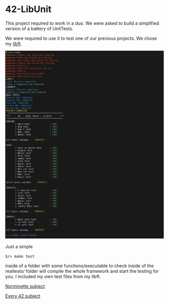 # 42-LibUnit

This project required to work in a duo. We were asked to build a simplified version of a battery of UnitTests.

We were required to use it to test one of our previous projects. We chose my [libft](https://github.com/abguimba/42-libft).

![ ](images/image01.png)


Just a simple

```
$/> make test
```

inside of a folder with some functions/executable to check inside of the realtests/ folder will compile the whole framework and start the testing for you.
I included my own test files from my libft.




[Norminette subject](https://github.com/Binary-Hackers/42_Subjects/blob/master/04_Norme/norme_2_0_1.pdf)

[Every 42 subject](https://github.com/agavrel/42_Subjects)
